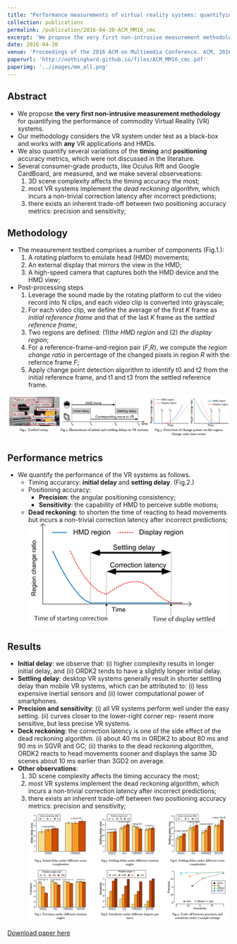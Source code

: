 ```yaml
---
title: "Performance measurements of virtual reality systems: quantifying the timing and positioning accuracy"
collection: publications
permalink: /publication/2016-04-30-ACM_MM16_cmc
excerpt: 'We propose the very first non-intrusive measurement methodology for quantifying the performance of commodity Virtual Reality (VR) systems. Our methodology considers the VR system under test as a black-box and works with any VR applications. Multiple performance metrics on timing and positioning accuracy are considered, and we make several observations: (i) 3D scene complexity affects the timing accuracy the most, (ii) most VR systems implement the dead reckoning algorithm, which incurs a non-trivial correction latency after incorrect predictions, and (iii) there exists an inherent trade-off between two positioning accuracy metrics: precision and sensitivity.'
date: 2016-04-30
venue: 'Proceedings of the 2016 ACM on Multimedia Conference. ACM, 2016.'
paperurl: 'http://nothinghard.github.io/files/ACM_MM16_cmc.pdf'
paperimg: '../images/mm_all.png'
---
```


## Abstract
- We propose **the very first non-intrusive measurement methodology** for quantifying the performance of commodity Virtual Reality (VR) systems.
- Our methodology considers the VR system under test as a black-box and works with **any** VR applications and HMDs.
- We also quantify several variations of the **timing** and **positioning** accuracy metrics, which were not discussed in the literature.
- Several consumer-grade products, like Oculus Rift and Google CardBoard, are measured, and we make several observeations:
	1. 3D scene complexity affects the timing accuracy the most;
	2. most VR systems implement the _dead reckoning algorithm_, which incurs a non-trivial correction latency after incorrect predictions;
	3. there exists an inherent trade-off between two positioning accuracy metrics: precision and sensitivity;

## Methodology
- The measurement testbed comprises a number of components (Fig.1.):
	1. A rotating platform to emulate head (HMD) movements;
	2. An external display that mirrors the view in the HMD;
	3. A high-speed camera that captures both the HMD device and the HMD view;
- Post-processing steps
	1. Leverage the sound made by the rotating platform to cut the video record into N clips, and each video clip is converted into grayscale;
	2. For each video clip, we define the average of the first _K_ frame as _initial reference frame_ and that of the last _K_ frame as the _settled reference frame_;
	3. Two regions are defined: (1)_the HMD region_ and (2) _the display region_;
	4. For a reference-frame-and-region pair (_F_,_R_), we compute the _region change ratio_ in percentage of the changed pixels in region _R_ with the refernce frame _F_;
	5. Apply change point detection algorithm to identify t0 and t2 from the initial reference frame, and t1 and t3 from the settled reference frame.

![Illustration of initial and settling delay](../images/mm_setup.png)

## Performance metrics
- We quantify the performance of the VR systems as follows.
	- Timing accurarcy: **initial delay** and **setting delay**. (Fig.2.)
	- Positioning accuracy:
		- **Precision**: the angular positioning consistency;
		- **Sensitivity**: the capability of HMD to perceive subtle motions;
	- **Dead reckoning**: to shorten the time of reacting to head movements but incurs a non-trivial correction latency after incorrect predictions;
![Dead deckoning](../images/mm_reckon.png)

## Results
- **Initial delay**: we observe that: (i) higher complexity results in longer initial delay, and (ii) ORDK2 tends to have a slightly longer initial delay.
- **Settling delay**: desktop VR systems generally result in shorter settling delay than mobile VR systems, which can be attributed to: (i) less expensive inertial sensors and (ii) lower computational power of smartphones.
- **Precision and sensitivity**: (i) all VR systems perform well under the easy setting. (ii) curves closer to the lower-right corner rep- resent more sensitive, but less precise VR systems.
- **Deck reckoning**: the correction latency is one of the side effect of the dead reckoning algorithm. (i) about 40 ms in ORDK2 to about 80 ms and 90 ms in SGVR and GC; (ii) thanks to the dead reckoning algorithm, ORDK2 reacts to head movements sooner and displays the same 3D scenes about 10 ms earlier than 3GD2 on average.
- **Other observations**:
	1. 3D scene complexity affects the timing accuracy the most;
	2. most VR systems implement the dead reckoning algorithm, which incurs a non-trivial correction latency after incorrect predictions;
	3. there exists an inherent trade-off between two positioning accuracy metrics: precision and sensitivity;
![Performance](../images/mm_perf.png)

<a href='http://nothinghard.github.io/files/ACM_MM16_cmc.pdf'>Download paper here</a>